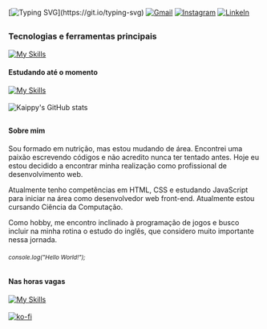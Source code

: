 [![Typing SVG](https://readme-typing-svg.herokuapp.com/?color=f5f2f2&size=25&center=false&vCenter=false&width=1000&lines=Oi,+meu+nome+é+Kaippy+Canijo;Seja+bem-vindo+ao+meu+perfil!)](https://git.io/typing-svg)
[![Gmail](https://img.shields.io/badge/Gmail-D14836?style=for-the-badge&logo=gmail&logoColor=white)](mailto:kaippy.canijo@gmail.com)
[![Instagram](https://img.shields.io/badge/Instagram-E4405F?style=for-the-badge&logo=instagram&logoColor=white)](https://www.instagram.com/kcanijo/)
[![LinkeIn](https://img.shields.io/badge/LinkedIn-0077B5?style=for-the-badge&logo=linkedin&logoColor=white)](https://www.linkedin.com/in/kaippy-canijo/)
##

### Tecnologias e ferramentas principais
[![My Skills](https://skillicons.dev/icons?i=html,css,git)](https://skillicons.dev)
<br>
#### Estudando até o momento
[![My Skills](https://skillicons.dev/icons?i=cs,dotnet,git)](https://skillicons.dev)
<br>
<br>
![Kaippy's GitHub stats](https://github-readme-stats.vercel.app/api/top-langs/?username=Kaippy&layout=compact&locale=pt-br&bg_color=0051&text_color=fff&title_color=fff&border_radius=6)
##

#### Sobre mim
Sou formado em nutrição, mas estou mudando de área. Encontrei uma paixão escrevendo códigos e não acredito nunca ter tentado antes. Hoje eu estou decidido a encontrar minha realização como profissional de desenvolvimento web.

Atualmente tenho competências em HTML, CSS e estudando JavaScript para iniciar na área como desenvolvedor web front-end. Atualmente estou cursando Ciência da Computação.

Como hobby, me encontro inclinado à programação de jogos e busco incluir na minha rotina o estudo do inglês, que considero muito importante nessa jornada.

###### <small><i>console.log("Hello World!");</i></small>

#### Nas horas vagas
[![My Skills](https://skillicons.dev/icons?i=unity,blende)](https://skillicons.dev)
<br><br>
[![ko-fi](https://ko-fi.com/img/githubbutton_sm.svg)](https://ko-fi.com/Y8Y1VWVHW)

